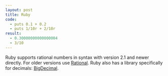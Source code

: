 ```yaml
---
layout: post
title: Ruby
code:
  - puts 0.1 + 0.2
  - puts 1/10r + 2/10r
result:
  - 0.30000000000000004
  - 3/10
---
```


Ruby supports rational numbers in syntax with version 2.1 and newer directly.
For older versions use [Rational][1]. Ruby also has a library specifically for
decimals: [BigDecimal][2].

[1]: http://ruby-doc.org/core/classes/Rational.html
[2]: http://ruby-doc.org/stdlib/libdoc/bigdecimal/rdoc/index.html
